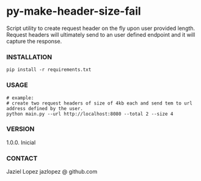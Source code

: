 # py-make-header-size-fail

Script utility to create request header on the fly upon user provided length.
Request headers will ultimately send to an user defined endpoint and it will capture
the response.

### INSTALLATION

```shell
pip install -r requirements.txt
```

### USAGE
```shell
# example:
# create two request headers of size of 4kb each and send tem to url address defined by the user.
python main.py --url http://localhost:8080 --total 2 --size 4
```

### VERSION

1.0.0. Inicial

### CONTACT

Jaziel Lopez jazlopez @ github.com
